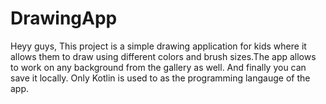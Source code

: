 # DrawingApp
Heyy guys,
This project is a simple drawing application for kids where it allows them to draw using different colors and brush sizes.The app allows to work on any background from the gallery as well. And finally you can save it locally.
Only Kotlin is used to as the programming langauge of the app.

